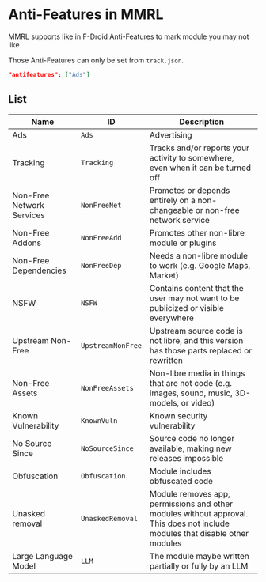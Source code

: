 # Anti-Features in MMRL

MMRL supports like in F-Droid Anti-Features to mark module you may not like

Those Anti-Features can only be set from `track.json`.

```json
"antifeatures": ["Ads"]
```

## List

| Name                      | ID                | Description                                                                                                                  |
|---------------------------|-------------------|------------------------------------------------------------------------------------------------------------------------------|
| Ads                       | `Ads`             | Advertising                                                                                                                  |
| Tracking                  | `Tracking`        | Tracks and/or reports your activity to somewhere, even when it can be turned off                                             |
| Non-Free Network Services | `NonFreeNet`      | Promotes or depends entirely on a non-changeable or non-free network service                                                 |
| Non-Free Addons           | `NonFreeAdd`      | Promotes other non-libre module or plugins                                                                                   |
| Non-Free Dependencies     | `NonFreeDep`      | Needs a non-libre module to work (e.g. Google Maps, Market)                                                                  |
| NSFW                      | `NSFW`            | Contains content that the user may not want to be publicized or visible everywhere                                           |
| Upstream Non-Free         | `UpstreamNonFree` | Upstream source code is not libre, and this version has those parts replaced or rewritten                                    |
| Non-Free Assets           | `NonFreeAssets`   | Non-libre media in things that are not code (e.g. images, sound, music, 3D-models, or video)                                 |
| Known Vulnerability       | `KnownVuln`       | Known security vulnerability                                                                                                 |
| No Source Since           | `NoSourceSince`   | Source code no longer available, making new releases impossible                                                              |
| Obfuscation               | `Obfuscation`     | Module includes obfuscated code                                                                                              |
| Unasked removal           | `UnaskedRemoval`  | Module removes app, permissions and other modules without approval. This does not include modules that disable other modules |
| Large Language Model      | `LLM`             | The module maybe written partially or fully by an LLM                                                                        |
